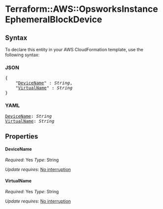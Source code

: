 # Terraform::AWS::OpsworksInstance EphemeralBlockDevice

## Syntax

To declare this entity in your AWS CloudFormation template, use the following syntax:

### JSON

<pre>
{
    "<a href="#devicename" title="DeviceName">DeviceName</a>" : <i>String</i>,
    "<a href="#virtualname" title="VirtualName">VirtualName</a>" : <i>String</i>
}
</pre>

### YAML

<pre>
<a href="#devicename" title="DeviceName">DeviceName</a>: <i>String</i>
<a href="#virtualname" title="VirtualName">VirtualName</a>: <i>String</i>
</pre>

## Properties

#### DeviceName

_Required_: Yes
_Type_: String

_Update requires_: [No interruption](https://docs.aws.amazon.com/AWSCloudFormation/latest/UserGuide/using-cfn-updating-stacks-update-behaviors.html#update-no-interrupt)

#### VirtualName

_Required_: Yes
_Type_: String

_Update requires_: [No interruption](https://docs.aws.amazon.com/AWSCloudFormation/latest/UserGuide/using-cfn-updating-stacks-update-behaviors.html#update-no-interrupt)


